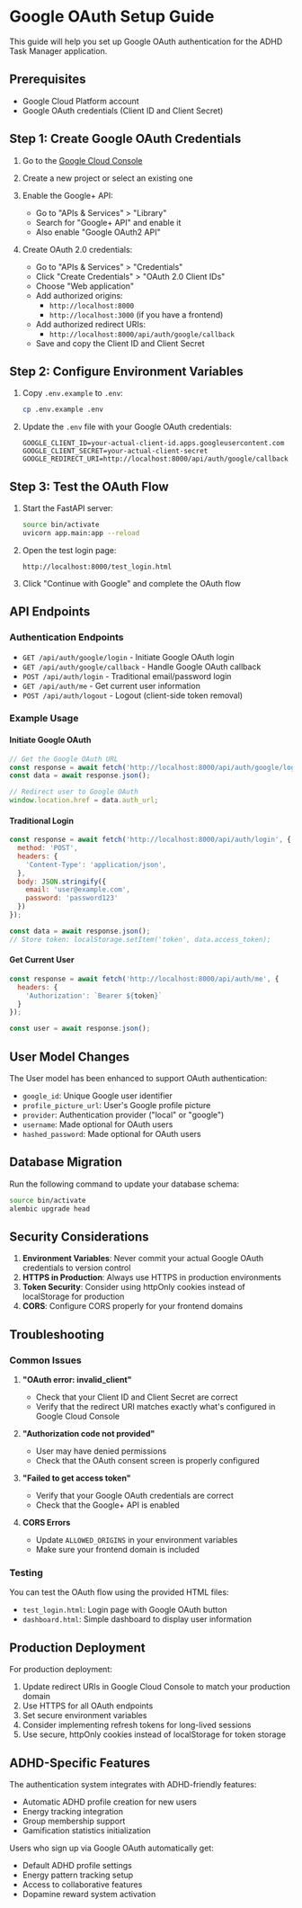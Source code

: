 # Google OAuth Setup Guide

This guide will help you set up Google OAuth authentication for the ADHD Task Manager application.

## Prerequisites

- Google Cloud Platform account
- Google OAuth credentials (Client ID and Client Secret)

## Step 1: Create Google OAuth Credentials

1. Go to the [Google Cloud Console](https://console.cloud.google.com/)
2. Create a new project or select an existing one
3. Enable the Google+ API:
   - Go to "APIs & Services" > "Library"
   - Search for "Google+ API" and enable it
   - Also enable "Google OAuth2 API"

4. Create OAuth 2.0 credentials:
   - Go to "APIs & Services" > "Credentials"
   - Click "Create Credentials" > "OAuth 2.0 Client IDs"
   - Choose "Web application"
   - Add authorized origins:
     - `http://localhost:8000`
     - `http://localhost:3000` (if you have a frontend)
   - Add authorized redirect URIs:
     - `http://localhost:8000/api/auth/google/callback`
   - Save and copy the Client ID and Client Secret

## Step 2: Configure Environment Variables

1. Copy `.env.example` to `.env`:
   ```bash
   cp .env.example .env
   ```

2. Update the `.env` file with your Google OAuth credentials:
   ```env
   GOOGLE_CLIENT_ID=your-actual-client-id.apps.googleusercontent.com
   GOOGLE_CLIENT_SECRET=your-actual-client-secret
   GOOGLE_REDIRECT_URI=http://localhost:8000/api/auth/google/callback
   ```

## Step 3: Test the OAuth Flow

1. Start the FastAPI server:
   ```bash
   source bin/activate
   uvicorn app.main:app --reload
   ```

2. Open the test login page:
   ```
   http://localhost:8000/test_login.html
   ```

3. Click "Continue with Google" and complete the OAuth flow

## API Endpoints

### Authentication Endpoints

- `GET /api/auth/google/login` - Initiate Google OAuth login
- `GET /api/auth/google/callback` - Handle Google OAuth callback
- `POST /api/auth/login` - Traditional email/password login
- `GET /api/auth/me` - Get current user information
- `POST /api/auth/logout` - Logout (client-side token removal)

### Example Usage

#### Initiate Google OAuth
```javascript
// Get the Google OAuth URL
const response = await fetch('http://localhost:8000/api/auth/google/login');
const data = await response.json();

// Redirect user to Google OAuth
window.location.href = data.auth_url;
```

#### Traditional Login
```javascript
const response = await fetch('http://localhost:8000/api/auth/login', {
  method: 'POST',
  headers: {
    'Content-Type': 'application/json',
  },
  body: JSON.stringify({
    email: 'user@example.com',
    password: 'password123'
  })
});

const data = await response.json();
// Store token: localStorage.setItem('token', data.access_token);
```

#### Get Current User
```javascript
const response = await fetch('http://localhost:8000/api/auth/me', {
  headers: {
    'Authorization': `Bearer ${token}`
  }
});

const user = await response.json();
```

## User Model Changes

The User model has been enhanced to support OAuth authentication:

- `google_id`: Unique Google user identifier
- `profile_picture_url`: User's Google profile picture
- `provider`: Authentication provider ("local" or "google")
- `username`: Made optional for OAuth users
- `hashed_password`: Made optional for OAuth users

## Database Migration

Run the following command to update your database schema:

```bash
source bin/activate
alembic upgrade head
```

## Security Considerations

1. **Environment Variables**: Never commit your actual Google OAuth credentials to version control
2. **HTTPS in Production**: Always use HTTPS in production environments
3. **Token Security**: Consider using httpOnly cookies instead of localStorage for production
4. **CORS**: Configure CORS properly for your frontend domains

## Troubleshooting

### Common Issues

1. **"OAuth error: invalid_client"**
   - Check that your Client ID and Client Secret are correct
   - Verify that the redirect URI matches exactly what's configured in Google Cloud Console

2. **"Authorization code not provided"**
   - User may have denied permissions
   - Check that the OAuth consent screen is properly configured

3. **"Failed to get access token"**
   - Verify that your Google OAuth credentials are correct
   - Check that the Google+ API is enabled

4. **CORS Errors**
   - Update `ALLOWED_ORIGINS` in your environment variables
   - Make sure your frontend domain is included

### Testing

You can test the OAuth flow using the provided HTML files:
- `test_login.html`: Login page with Google OAuth button
- `dashboard.html`: Simple dashboard to display user information

## Production Deployment

For production deployment:

1. Update redirect URIs in Google Cloud Console to match your production domain
2. Use HTTPS for all OAuth endpoints
3. Set secure environment variables
4. Consider implementing refresh tokens for long-lived sessions
5. Use secure, httpOnly cookies instead of localStorage for token storage

## ADHD-Specific Features

The authentication system integrates with ADHD-friendly features:
- Automatic ADHD profile creation for new users
- Energy tracking integration
- Group membership support
- Gamification statistics initialization

Users who sign up via Google OAuth automatically get:
- Default ADHD profile settings
- Energy pattern tracking setup
- Access to collaborative features
- Dopamine reward system activation
